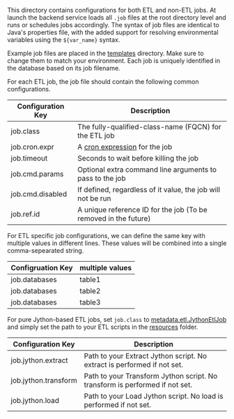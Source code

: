 This directory contains configurations for both ETL and non-ETL jobs. At launch the backend service loads all `.job` files at the root directory level and runs or schedules jobs accordingly. The syntax of job files are identical to Java's properties file, with the added support for resolving environmental variables using the `${var_name}` syntax.

Example job files are placed in the [templates](templates) directory. Make sure to change them to match your environment. Each job is uniquely identified in the database based on its job filename.

For each ETL job, the job file should contain the following common configurations.

Configuration Key | Description
--- | ---
job.class | The fully-qualified-class-name (FQCN) for the ETL job
job.cron.expr | A [cron expression](https://docs.oracle.com/cd/E12058_01/doc/doc.1014/e12030/cron_expressions.htm) for the job 
job.timeout | Seconds to wait before killing the job
job.cmd.params | Optional extra command line arguments to pass to the job 
job.cmd.disabled | If defined, regardless of it value, the job will not be run
job.ref.id | A unique reference ID for the job (To be removed in the future)

For ETL specific job configurations, we can define the same key with multiple values in different lines.
These values will be combined into a single comma-sepearated string.

Configruation Key | multiple values
--- | ---
job.databases | table1
job.databases | table2
job.databases | table3

For pure Jython-based ETL jobs, set `job.class` to [metadata.etl.JythonEtlJob](../../wherehows-etl/src/main/java/metadata/etl/JythonEtlJob.java) and simply set the path to your ETL scripts in the [resources](https://github.com/linkedin/WhereHows/tree/master/wherehows-etl/src/main/resources) folder.

Configuration Key | Description
--- | ---
job.jython.extract | Path to your Extract Jython script. No extract is performed if not set.
job.jython.transform | Path to your Transform Jython script. No transform is performed if not set.
job.jython.load | Path to your Load Jython script. No load is performed if not set.
